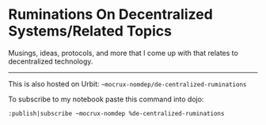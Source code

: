 #  Ruminations On Decentralized Systems/Related Topics

Musings, ideas, protocols, and more that I come up with that relates to decentralized technology.


----

This is also hosted on Urbit: `~mocrux-nomdep/de-centralized-ruminations`

To subscribe to my notebook paste this command into dojo:

```
:publish|subscribe ~mocrux-nomdep %de-centralized-ruminations
```
